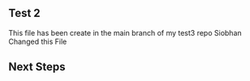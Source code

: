## Test 2

This file has been create in the main branch of my test3 repo
Siobhan Changed this File 

## Next Steps
